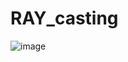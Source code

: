 # RAY_casting
![image](https://user-images.githubusercontent.com/79519913/163676019-1065ba23-cfc3-4599-a9e9-cbdf5b1a800a.png)
